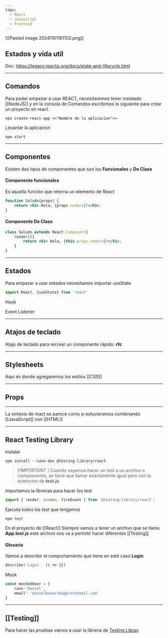 ```yaml
---
tags:
  - React
  - Javascript
  - Frontend
---
```

![[Pasted image 20241101161102.png]]

## Estados y vida util
Doc: https://legacy.reactjs.org/docs/state-and-lifecycle.html

---
## Comandos

Para poder empezar a usar REACT, necesitaremos tener instalado [[NodeJS]] y en la consola de Comandos escribimos lo siguiente para crear un proyecto en react.
```shell
npx create-react-app <<"Nombre de la aplicacion">>
```

Levantar la aplicacion
```shell
npm start
```



---
## Componentes

Existen dos tipos de componentes que son los **Funcionales** y **De Clase**

#### Componente funcionales
Es aquella función que retorna un elemento de React
```jsx
function Saludo(props) {
	return <h1> Hola, {props.nombre}!</h1>;
}
```

#### Componente De Clase
```jsx
class Saludo extends React.Component{
	render(){
		return <h1> Hola, {this.props.nombre}!</h1>;
	}
}
```



---
## Estados

Para empezar a usar estados necesitamos importar useState
```jsx
import React, {useState} from 'react'
```

Hook

Event Listener



---
## Atajos de teclado

Atajo de teclado para recrear un componente rápido: **rfc** 



---
## Stylesheets
Aqui es donde agregaremos los estilos [[CSS]]



---
## Props



---















La sintaxis de react se parece como si estuvieramos combinando [[JavaScript]] con [[HTML]]


---
## React Testing Library

Instalar
```shell
npm install --save-dev @testing-library/react
```

> [!IMPORTANT ] 
> Cuando vayamos hacer un test a un archivo o compoenente, se tiene que llamar exactamente igual pero con la extencion de **test.js**

importamos la librerias para hacer los test
```jsx
import { render, screen, fireEvent } from '@testing-library/react';
```



Ejecuta todos los test que tengamos
```shell
npm test
```








En el proyecto de [[React]] Siempre vamos a tener un archivo que se llama **App.test.js** este archivo nos va a permitir hacer diferentes [[Testing]]









#### Glosario

Vamos a describir el comportamiento que tiene en este caso **Login** 
```jsx
describe('Login', () => {})
```

Mock
```jsx
const mockedUser = {
	name:'Daniel',
	email" 'danielbanariba@protonmail.com'
}
```



---
## [[Testing]]
Para hacer las pruebas vamos a usar la libreria de [Testing Libray](https://testing-library.com/docs/)
